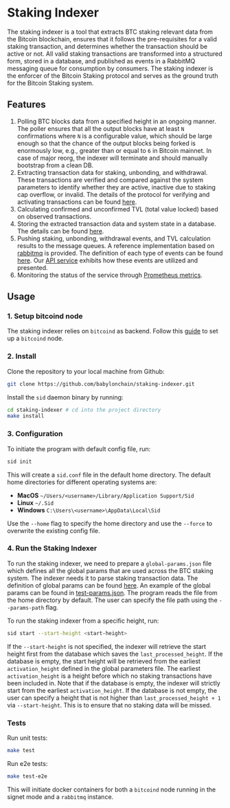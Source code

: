 # Staking Indexer

The staking indexer is a tool that extracts BTC staking relevant data from the
Bitcoin blockchain, ensures that it follows the pre-requisites for a valid
staking transaction, and determines whether the transaction should be active or
not. All valid staking transactions are transformed into a structured form,
stored in a database, and published as events in a RabbitMQ messaging queue for
consumption by consumers. The staking indexer is the enforcer of the Bitcoin
Staking protocol and serves as the ground truth for the Bitcoin Staking system.

## Features

1. Polling BTC blocks data from a specified height in an ongoing manner. The 
   poller ensures that all the output blocks have at least `N` confirmations 
   where `N` is a configurable value, which should be large enough so that 
   the chance of the output blocks being forked is enormously low, e.g., 
   greater than or equal to `6` in Bitcoin mainnet. In case of major reorg,
   the indexer will terminate and should manually bootstrap from a clean DB.
2. Extracting transaction data for staking, unbonding, and withdrawal. These 
   transactions are verified and compared against the system parameters to 
   identify whether they are active, inactive due to staking cap overflow, 
   or invalid. The details of the protocol for verifying and activating 
   transactions can be found [here](./doc/staking.md).
3. Calculating confirmed and unconfirmed TVL (total value locked) based on
   observed transactions.
4. Storing the extracted transaction data and system state in a database. The 
   details can be found [here](./doc/state).
5. Pushing staking, unbonding, withdrawal events, and TVL calculation 
   results to the message queues. 
   A reference implementation based on [rabbitmq](https://www.rabbitmq.com/) 
   is provided. The definition of each type of events can be found [here](./doc/events.md).
   Our [API service](https://github.com/babylonchain/staking-api-service)
   exhibits how these events are utilized and presented.
6. Monitoring the status of the service through [Prometheus metrics](./doc/metrics.md).

## Usage

### 1. Setup bitcoind node

The staking indexer relies on `bitcoind` as backend. Follow this [guide](./doc/bitcoind_setup.md)
to set up a `bitcoind` node.

### 2. Install

Clone the repository to your local machine from Github:

```bash
git clone https://github.com/babylonchain/staking-indexer.git
```

Install the `sid` daemon binary by running:

```bash
cd staking-indexer # cd into the project directory
make install
```

### 3. Configuration

To initiate the program with default config file, run:

```bash
sid init
```

This will create a `sid.conf` file in the default home directory. The 
default home directories for different operating systems are:

- **MacOS** `~/Users/<username>/Library/Application Support/Sid`
- **Linux** `~/.Sid`
- **Windows** `C:\Users\<username>\AppData\Local\Sid`

Use the `--home` flag to specify the home directory and use the `--force` to 
overwrite the existing config file.

### 4. Run the Staking Indexer

To run the staking indexer, we need to prepare a `global-params.json` file
which defines all the global params that are used across the BTC staking
system. The indexer needs it to parse staking transaction data.
The definition of global params can be found [here](./doc/staking.md#staking-parameters).
An example of the global params can be found in [test-params.json](./itest/test-params.json).
The program reads the file from the home directory by default. The user can
specify the file path using the `--params-path` flag.

To run the staking indexer from a specific height, run:

```bash
sid start --start-height <start-height>
```

If the `--start-height` is not specified, the indexer will retrieve the 
start height first from the database which saves the `last_processed_height`. 
If the database is empty, the start height will be retrieved from the earliest
`activation_height` defined in the global parameters file.
The earliest `activation_height` is a height before which no staking transactions
have been included in.
Note that if the database is empty, the indexer will strictly start from the
earliest `activation_height`. If the database is not empty, the user can specify
a height that is not higher than `last_processed_height + 1` via `--start-height`.
This is to ensure that no staking data will be missed.

### Tests

Run unit tests:

```bash
make test
```

Run e2e tests:

```bash
make test-e2e
```

This will initiate docker containers for both a `bitcoind` node running in the 
signet mode and a `rabbitmq` instance.
